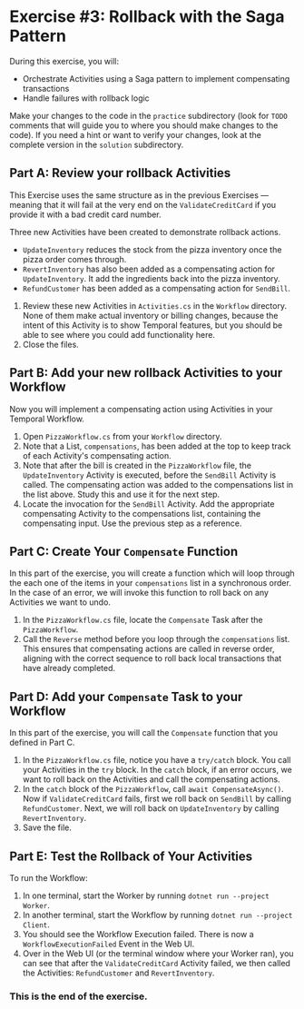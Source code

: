 # Exercise #3: Rollback with the Saga Pattern

During this exercise, you will:

- Orchestrate Activities using a Saga pattern to implement compensating transactions
- Handle failures with rollback logic

Make your changes to the code in the `practice` subdirectory (look for `TODO` comments that will guide you to where you should make changes to the code). If you need a hint or want to verify your changes, look at the complete version in the `solution` subdirectory.

## Part A: Review your rollback Activities

This Exercise uses the same structure as in the previous Exercises — meaning  that it will fail at the very end on the `ValidateCreditCard` if you provide it with a bad credit card number.

Three new Activities have been created to demonstrate rollback actions.

* `UpdateInventory` reduces the stock from the pizza inventory once the pizza order comes through.
* `RevertInventory` has also been added as a compensating action for `UpdateInventory`. It add the ingredients back into the pizza inventory.
* `RefundCustomer` has been added as a compensating action for `SendBill`.

1. Review these new Activities in `Activities.cs` in the `Workflow` directory. None of them make actual inventory or billing changes, because the intent of this Activity is to show Temporal features, but you should be able to see where you could add functionality here.
2. Close the files.

## Part B: Add your new rollback Activities to your Workflow

Now you will implement a compensating action using Activities in your Temporal Workflow. 

1. Open `PizzaWorkflow.cs` from your `Workflow` directory.
2. Note that a List, `compensations`, has been added at the top to keep track of each Activity's compensating action.
3. Note that after the bill is created in the `PizzaWorkflow` file, the `UpdateInventory` Activity is executed, before the `SendBill` Activity is called. The compensating action was added to the compensations list in the list above. Study this and use it for the next step.
4. Locate the invocation for the `SendBill` Activity. Add the appropriate compensating Activity to the compensations list, containing the compensating input. Use the previous step as a reference.

## Part C: Create Your `Compensate` Function

In this part of the exercise, you will create a function which will loop through the each one of the items in your `compensations` list in a synchronous order. In the case of an error, we will invoke this function to roll back on any Activities we want to undo.

1. In the `PizzaWorkflow.cs` file, locate the `Compensate` Task after the `PizzaWorkflow`.
2. Call the `Reverse` method before you loop through the `compensations` list. This ensures that compensating actions are called in reverse order, aligning with the correct sequence to roll back local transactions that have already completed.

## Part D: Add your `Compensate` Task to your Workflow

In this part of the exercise, you will call the `Compensate` function that you defined in Part C.

1. In the `PizzaWorkflow.cs` file, notice you have a `try/catch` block. You call your Activities in the `try` block. In the `catch` block, if an error occurs, we want to roll back on the Activities and call the compensating actions.
2. In the `catch` block of the `PizzaWorkflow`, call `await CompensateAsync()`. Now if `ValidateCreditCard` fails, first we roll back on `SendBill` by calling `RefundCustomer`. Next, we will roll back on `UpdateInventory` by calling `RevertInventory`.
3. Save the file.

## Part E: Test the Rollback of Your Activities

To run the Workflow:

1. In one terminal, start the Worker by running `dotnet run --project Worker`.
2. In another terminal, start the Workflow by running `dotnet run --project Client`.
3. You should see the Workflow Execution failed. There is now a `WorkflowExecutionFailed` Event in the Web UI.
4. Over in the Web UI (or the terminal window where your Worker ran), you can see that after the `ValidateCreditCard` Activity failed, we then called the Activities: `RefundCustomer` and `RevertInventory`.

### This is the end of the exercise.